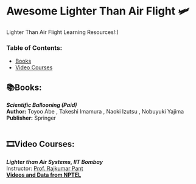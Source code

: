 # Awesome Lighter Than Air Flight :small_airplane:	
Lighter Than Air Flight Learning Resources!:)

### **Table of Contents:**
* [Books](#booksbooks)
* [Video Courses](#film_stripvideo-courses)

## :books:Books:

***Scientific Ballooning (Paid)*** <br />
**Author:** Toyoo Abe , Takeshi Imamura , Naoki Izutsu , Nobuyuki Yajima <br />
**Publisher:** Springer <br />
<br />

## :film_strip:Video Courses: 
***Lighter than Air Systems, IIT Bombay***  <br />
Instructor: [Prof. Rajkumar Pant](https://www.aero.iitb.ac.in/~rkpant/) <br />
[**Videos and Data from NPTEL**](https://nptel.ac.in/courses/101101087)  <br />
